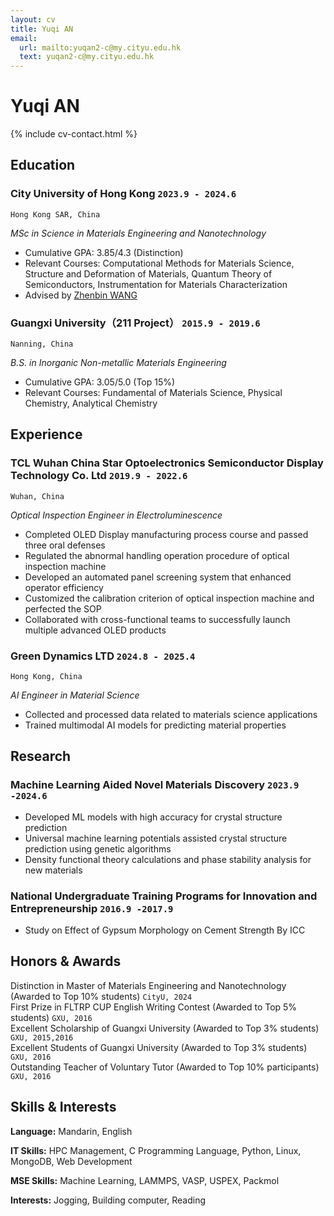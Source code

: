 ```yaml
---
layout: cv
title: Yuqi AN
email:
  url: mailto:yuqan2-c@my.cityu.edu.hk
  text: yuqan2-c@my.cityu.edu.hk
---
```


# Yuqi **AN**

<!--
include contact information from the front matter
Supported arguments:
    - homepage: url, text
    - phone
    - email
-->

{% include cv-contact.html %}

## Education

### **City University of Hong Kong** `2023.9 - 2024.6`

```
Hong Kong SAR, China
```

*MSc in Science in Materials Engineering and Nanotechnology*
- Cumulative GPA: 3.85/4.3 (Distinction)
- Relevant Courses: Computational Methods for Materials Science, Structure and Deformation of Materials, Quantum Theory of Semiconductors, Instrumentation for Materials Characterization
- Advised by [Zhenbin WANG](https://www.cityu.edu.hk/mse/people/mse-faculty/wang-zhenbin)

### **Guangxi University（211 Project）** `2015.9 - 2019.6`

```
Nanning, China
```

*B.S. in Inorganic Non-metallic Materials Engineering*
- Cumulative GPA: 3.05/5.0 (Top 15%)
- Relevant Courses: Fundamental of Materials Science, Physical Chemistry, Analytical Chemistry

## Experience

### **TCL Wuhan China Star Optoelectronics Semiconductor Display Technology Co. Ltd** `2019.9 - 2022.6`

```
Wuhan, China
```

*Optical Inspection Engineer in Electroluminescence*
- Completed OLED Display manufacturing process course and passed three oral defenses
- Regulated the abnormal handling operation procedure of optical inspection machine
- Developed an automated panel screening system that enhanced operator efficiency
- Customized the calibration criterion of optical inspection machine and perfected the SOP
- Collaborated with cross-functional teams to successfully launch multiple advanced OLED products

### **Green Dynamics LTD** `2024.8 - 2025.4`

```
Hong Kong, China
```

*AI Engineer in Material Science*
- Collected and processed data related to materials science applications
- Trained multimodal AI models for predicting material properties


## Research 

### **Machine Learning Aided Novel Materials Discovery** `2023.9 -2024.6`
- Developed ML models with high accuracy for crystal structure prediction
- Universal machine learning potentials assisted crystal structure prediction using genetic algorithms
- Density functional theory calculations and phase stability analysis for new materials

### **National Undergraduate Training Programs for Innovation and Entrepreneurship** `2016.9 -2017.9`
- Study on Effect of Gypsum Morphology on Cement Strength By ICC

## Honors & Awards
Distinction in Master of Materials Engineering and Nanotechnology (Awarded to Top 10% students) `CityU, 2024` <br>
First Prize in FLTRP CUP English Writing Contest (Awarded to Top 5% students) `GXU, 2016` <br>
Excellent Scholarship of Guangxi University (Awarded to Top 3% students) `GXU, 2015,2016` <br>
Excellent Students of Guangxi University (Awarded to Top 3% students) `GXU, 2016` <br>
Outstanding Teacher of Voluntary Tutor (Awarded to Top 10% participants) `GXU, 2016` <br>

## Skills & Interests

**Language:** Mandarin, English

**IT Skills:** HPC Management, C Programming Language, Python, Linux, MongoDB, Web Development

**MSE Skills:** Machine Learning, LAMMPS, VASP, USPEX, Packmol

**Interests:** Jogging, Building computer, Reading


<!-- ### Footer

Last updated: May 2024 -->
